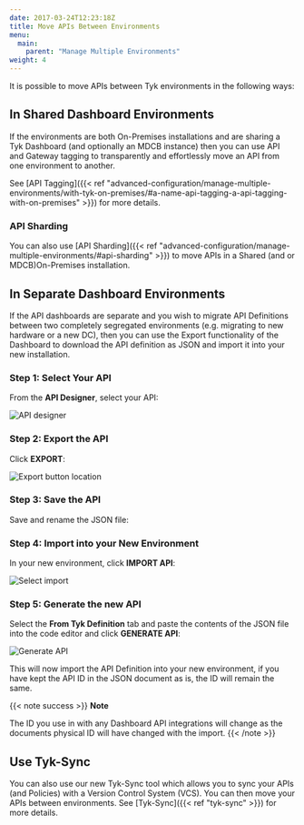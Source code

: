 ```yaml
---
date: 2017-03-24T12:23:18Z
title: Move APIs Between Environments
menu:
  main:
    parent: "Manage Multiple Environments"
weight: 4 
---
```


It is possible to move APIs between Tyk environments in the following ways:

## In Shared Dashboard Environments

If the environments are both On-Premises installations and are sharing a Tyk Dashboard (and optionally an MDCB instance) then you can use API and Gateway tagging to transparently and effortlessly move an API from one environment to another.

See [API Tagging]({{< ref "advanced-configuration/manage-multiple-environments/with-tyk-on-premises/#a-name-api-tagging-a-api-tagging-with-on-premises" >}}) for more details.

### API Sharding

You can also use [API Sharding]({{< ref "advanced-configuration/manage-multiple-environments/#api-sharding" >}}) to move APIs in a Shared (and or MDCB)On-Premises installation.

## In Separate Dashboard Environments

If the API dashboards are separate and you wish to migrate API Definitions between two completely segregated environments (e.g. migrating to new hardware or a new DC), then you can use the Export functionality of the Dashboard to download the API definition as JSON and import it into your new installation.

### Step 1: Select Your API

From the **API Designer**, select your API:

![API designer](img/2.10/apis_list.png)

### Step 2: Export the API

Click **EXPORT**:

![Export button location](img/2.10/export_api_button.png)

### Step 3: Save the API

Save and rename the JSON file:

### Step 4: Import into your New Environment

In your new environment, click **IMPORT API**:

![Select import](img/2.10/import_api_button.png)

### Step 5: Generate the new API

Select the **From Tyk Definition** tab and paste the contents of the JSON file into the code editor and click **GENERATE API**:

![Generate API](img/2.10/import_tyk_definition.png)

This will now import the API Definition into your new environment, if you have kept the API ID in the JSON document as is, the ID will remain the same.

{{< note success >}}
**Note**  

The ID you use in with any Dashboard API integrations will change as the documents physical ID will have changed with the import.
{{< /note >}}

## Use Tyk-Sync

You can also use our new Tyk-Sync tool which allows you to sync your APIs (and Policies) with a Version Control System (VCS). You can then move your APIs between environments. See [Tyk-Sync]({{< ref "tyk-sync" >}}) for more details.